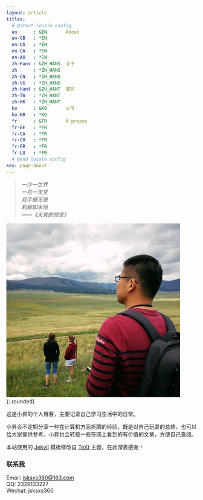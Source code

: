 ```yaml
---
layout: article
titles:
  # @start locale config
  en      : &EN       About
  en-GB   : *EN
  en-US   : *EN
  en-CA   : *EN
  en-AU   : *EN
  zh-Hans : &ZH_HANS  关于
  zh      : *ZH_HANS
  zh-CN   : *ZH_HANS
  zh-SG   : *ZH_HANS
  zh-Hant : &ZH_HANT  關於
  zh-TW   : *ZH_HANT
  zh-HK   : *ZH_HANT
  ko      : &KO       소개
  ko-KR   : *KO
  fr      : &FR       À propos
  fr-BE   : *FR
  fr-CA   : *FR
  fr-CH   : *FR
  fr-FR   : *FR
  fr-LU   : *FR
  # @end locale config
key: page-about
---
```


> *一沙一世界*  
> *一花一天堂*  
> *双手握无限*  
> *刹那即永恒*  
> *——《天真的预言》*

![Image](/img/avatar-xs.jpg){:.rounded}

这是小昇的个人博客，主要记录自己学习生活中的日常。

小昇会不定期分享一些在计算机方面折腾的经验，既是对自己玩耍的总结，也可以给大家提供参考。小昇也会转载一些在网上看到的有价值的文章，方便自己查阅。

本站使用的 [Jekyll](http://jekyllrb.com/) 模板修改自 [TeXt](https://github.com/kitian616/jekyll-TeXt-theme) 主题，在此深表感谢！

### 联系我

Email: jsksxs360@163.com  
QQ: 2329133227  
Wechat: jsksxs360
